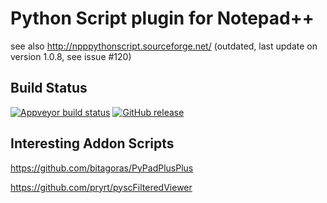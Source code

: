 # Python Script plugin for Notepad++
see also http://npppythonscript.sourceforge.net/ (outdated, last update on version 1.0.8, see issue #120)

Build Status
------------

[![Appveyor build status](https://ci.appveyor.com/api/projects/status/github/bruderstein/PythonScript?branch=master&svg=true)](https://ci.appveyor.com/project/bruderstein/PythonScript)
[![GitHub release](https://img.shields.io/github/release/bruderstein/PythonScript.svg)]()

Interesting Addon Scripts
-------------------------

https://github.com/bitagoras/PyPadPlusPlus

https://github.com/pryrt/pyscFilteredViewer
